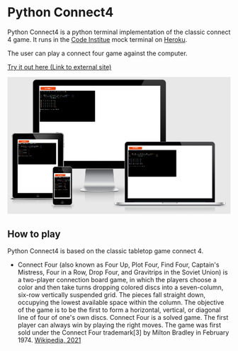 # Python Connect4

Python Connect4 is a python terminal implementation of the classic connect 4 game.
It runs in the [Code Institue](https://codeinstitute.net/all-access-coding-challenge/?utm_term=code%20institute&utm_campaign=CI+-+IRL+-+Search+-+Brand&utm_source=adwords&utm_medium=ppc&hsa_acc=8983321581&hsa_cam=14304747355&hsa_grp=128775288209&hsa_ad=539453915484&hsa_src=g&hsa_tgt=kwd-319867646331&hsa_kw=code%20institute&hsa_mt=e&hsa_net=adwords&hsa_ver=3&gclid=CjwKCAiAv_KMBhAzEiwAs-rX1PXOCAky8yjljHzgvSnccpkyUOvNLVGMuzG11t86weTdFdPiTfNHHhoCFuwQAvD_BwE) mock terminal on [Heroku](https://id.heroku.com/login).

The user can play a connect four game against the computer.

[Try it out here (Link to external site)](https://connect4-python.herokuapp.com/)

![Am-I-Responsive-Connect4](images/connect-4-air.png)

## How to play

Python Connect4 is based on the classic tabletop game connect 4.

* Connect Four (also known as Four Up, Plot Four, Find Four, Captain's Mistress, Four in a Row, Drop Four, and Gravitrips in the Soviet Union) is a two-player connection board game, in   which the players choose a color and then take turns dropping colored discs into a seven-column, six-row vertically suspended grid. The pieces fall straight down, occupying the lowest available space within the column. The objective of the game is to be the first to form a horizontal, vertical, or diagonal line of four of one's own discs. Connect Four is a solved game. The first player can always win by playing the right moves. The game was first sold under the Connect Four trademark[3] by Milton Bradley in February 1974. [Wikipedia, 2021](https://en.wikipedia.org/wiki/Connect_Four)